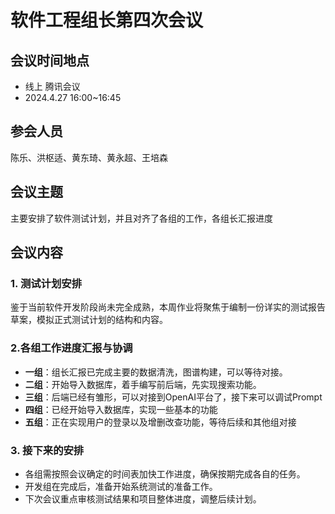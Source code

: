 # 软件工程组长第四次会议

## 会议时间地点

- 线上 腾讯会议
- 2024.4.27  16:00~16:45

## 参会人员

陈乐、洪枢适、黄东琦、黄永超、王培森

## 会议主题

主要安排了软件测试计划，并且对齐了各组的工作，各组长汇报进度

## 会议内容

### 1. 测试计划安排

鉴于当前软件开发阶段尚未完全成熟，本周作业将聚焦于编制一份详实的测试报告草案，模拟正式测试计划的结构和内容。

### **2.各组工作进度汇报与协调**

- **一组**：组长汇报已完成主要的数据清洗，图谱构建，可以等待对接。
- **二组**：开始导入数据库，着手编写前后端，先实现搜索功能。
- **三组**：后端已经有雏形，可以对接到OpenAI平台了，接下来可以调试Prompt
- **四组**：已经开始导入数据库，实现一些基本的功能
- **五组**：正在实现用户的登录以及增删改查功能，等待后续和其他组对接

### **3. 接下来的安排**

- 各组需按照会议确定的时间表加快工作进度，确保按期完成各自的任务。
- 开发组在完成后，准备开始系统测试的准备工作。
- 下次会议重点审核测试结果和项目整体进度，调整后续计划。

